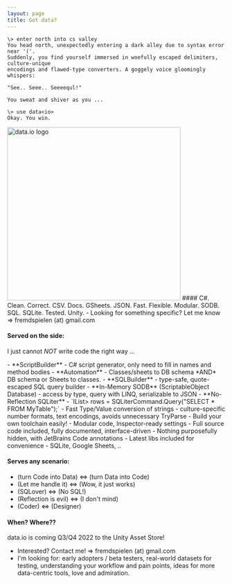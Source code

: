 ```yaml
---
layout: page
title: Got data?
---
```

```
\> enter north into cs valley
You head north, unexpectedly entering a dark alley due to syntax error near '('.
Suddenly, you find yourself immersed in woefully escaped delimiters, culture-unique
encodings and flawed-type converters. A goggely voice gloomingly whispers: 

"See.. Seee.. Seeeequl!"

You sweat and shiver as you ...

\> use data<io>
Okay. You win.
```
<img src="/data.io-home/assets/data.io-banner-transparent-50-cropped.png" alt="data.io logo" width="400"/>
#### C#. Clean. Correct. CSV. Docs. GSheets. JSON. Fast. Flexible. Modular. SODB. SQL. SQLite. Tested. Unity.
- Looking for something specific? Let me know => fremdspielen (at) gmail.com

#### Served on the side:
I just cannot _NOT_ write code the right way ...
<p/>
- **ScriptBuilder**
  - C# script generator, only need to fill in names and method bodies
- **Automation**
  - Classes/sheets to DB schema *AND* DB schema or Sheets to classes.
- **SQLBuilder**
  - type-safe, quote-escaped SQL query builder
- **In-Memory SODB** (ScriptableObject Database)
  - access by type, query with LINQ, serializable to JSON
- **No-Reflection SQLiter**
  - `IList<IList<object>> rows = SQLiterCommand.Query("SELECT * FROM MyTable");`
- Fast Type/Value conversion of strings
  - culture-specific number formats, text encodings, avoids unnecessary TryParse
- Build your own toolchain easily!
  - Modular code, Inspector-ready settings
- Full source code included, fully documented, interface-driven
  - Nothing purposefully hidden, with JetBrains Code annotations
- Latest libs included for convenience
  - SQLite, Google Sheets, ..

#### Serves any scenario: 
- (turn Code into Data) <=> (turn Data into Code)
- (Let me handle it) <=> (Wow, it just works)
- (SQLover) <=> (No SQL!)
- (Reflection is evil) <=> (I don't mind)
- (Coder) <=> (Designer)

#### When? Where??

data.io is coming Q3/Q4 2022 to the Unity Asset Store!

- Interested? Contact me! => fremdspielen (at) gmail.com
- I'm looking for: early adopters / beta testers, real-world datasets for testing, understanding your workflow and pain points, ideas for more data-centric tools, love and admiration.
